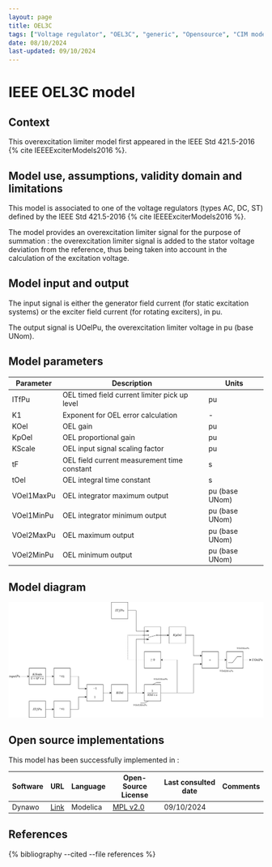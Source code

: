 ```yaml
---
layout: page
title: OEL3C
tags: ["Voltage regulator", "OEL3C", "generic", "Opensource", "CIM model", "RMS", "phasor", "MRL4", "Single phase", "IEEE", "dynawo", "#236"]
date: 08/10/2024
last-updated: 09/10/2024
---
```

# IEEE OEL3C model

## Context

This overexcitation limiter model first appeared in the IEEE Std 421.5-2016 {% cite IEEEExciterModels2016 %}.

## Model use, assumptions, validity domain and limitations

This model is associated to one of the voltage regulators (types AC, DC, ST) defined by the IEEE Std 421.5-2016 {% cite IEEEExciterModels2016 %}.

The model provides an overexcitation limiter signal for the purpose of summation : the overexcitation limiter signal is added to the stator voltage deviation from the reference, thus being taken into account in the calculation of the excitation voltage.

## Model input and output

The input signal is either the generator field current (for static excitation systems) or the exciter field current (for rotating exciters), in pu.

The output signal is UOelPu, the overexcitation limiter voltage in pu (base UNom).

## Model parameters

| Parameter | Description | Units |
| --------- | ----------- | ----- |
| ITfPu | OEL timed field current limiter pick up level | pu |
| K1 | Exponent for OEL error calculation | - |
| KOel | OEL gain | pu |
| KpOel | OEL proportional gain | pu |
| KScale | OEL input signal scaling factor | pu |
| tF | OEL field current measurement time constant | s |
| tOel | OEL integral time constant | s |
| VOel1MaxPu | OEL integrator maximum output | pu (base UNom) |
| VOel1MinPu | OEL integrator minimum output | pu (base UNom) |
| VOel2MaxPu | OEL maximum output | pu (base UNom) |
| VOel2MinPu | OEL minimum output | pu (base UNom) |

## Model diagram

![OEL3C](/pages/models/regulations/oel/OEL3C/OEL3C.drawio.svg)

## Open source implementations

This model has been successfully implemented in :

| Software      | URL | Language | Open-Source License | Last consulted date | Comments |
| ------------- | --- | -------- | ------------------- | ------------------- | -------- |
| Dynawo | [Link](https://github.com/dynawo/dynawo) | Modelica | [MPL v2.0](https://www.mozilla.org/en-US/MPL/2.0/)  | 09/10/2024 |  |

## References

{% bibliography --cited --file references  %}